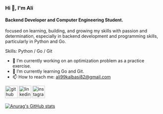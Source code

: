 ### Hi 👋, I'm Ali
#### Backend Developer and Computer Engineering Student.


focused on learning, building, and growing my skills with passion and determination, especially in backend development and programming skills, particularly in Python and Go.

Skills: Python / Go / Git

- 🔭 I’m currently working on an optimization problem as a practice exercise.
- 🌱 I’m currently learning Go and Git.
- 📫 How to reach me: ali99kalbasi82@gmail.com

[<img src='https://cdn.jsdelivr.net/npm/simple-icons@3.0.1/icons/github.svg' alt='github' height='40'>](https://github.com/github.com/Ali9K)  [<img src='https://cdn.jsdelivr.net/npm/simple-icons@3.0.1/icons/linkedin.svg' alt='linkedin' height='40'>](https://www.linkedin.com/in/www.linkedin.com/in/alikalbasi/)  [<img src='https://cdn.jsdelivr.net/npm/simple-icons@3.0.1/icons/instagram.svg' alt='instagram' height='40'>](https://www.instagram.com/https://www.instagram.com/ali9kaff/)


[![Anurag's GitHub stats](https://github-readme-stats.vercel.app/api?username=Ali9K&theme=vue-dark)](https://github.com/anuraghazra/github-readme-stats)
